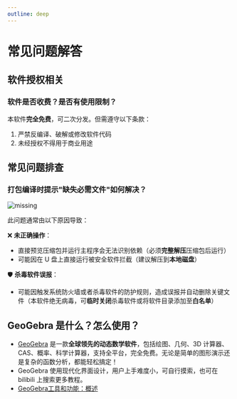```yaml
---
outline: deep
---
```


# 常见问题解答

## 软件授权相关

### 软件是否收费？是否有使用限制？
本软件**完全免费**，可二次分发。但需遵守以下条款：
1. 严禁反编译、破解或修改软件代码
2. 未经授权不得用于商业用途

## 常见问题排查

### 打包编译时提示"缺失必需文件"如何解决？
![missing](/screenshots/missing.png)

此问题通常由以下原因导致：

❌ **未正确操作**：
  - 直接预览压缩包并运行主程序会无法识别依赖（必须**完整解压**压缩包后运行）
  - 可能因在 U 盘上直接运行被安全软件拦截（建议解压到**本地磁盘**）

🛡️ **杀毒软件误报**：
  - 可能因触发系统防火墙或者杀毒软件的防护规则，造成误报并自动删除关键文件（本软件绝无病毒，可**临时关闭**杀毒软件或将软件目录添加至**白名单**）

## GeoGebra 是什么？怎么使用？
- [GeoGebra](/links) 是一款**全球领先的动态数学软件**，包括绘图、几何、3D 计算器、CAS、概率、科学计算器，支持全平台，完全免费。无论是简单的图形演示还是复杂的函数分析，都能轻松搞定！
- GeoGebra 使用现代化界面设计，用户上手难度小，可自行摸索，也可在 bilibili 上搜索更多教程。
- [GeoGebra工具和功能：概述](https://help.geogebra.org/hc/zh-cn/articles/10445800380957-GeoGebra%E5%B7%A5%E5%85%B7%E5%92%8C%E5%8A%9F%E8%83%BD-%E6%A6%82%E8%BF%B0)
